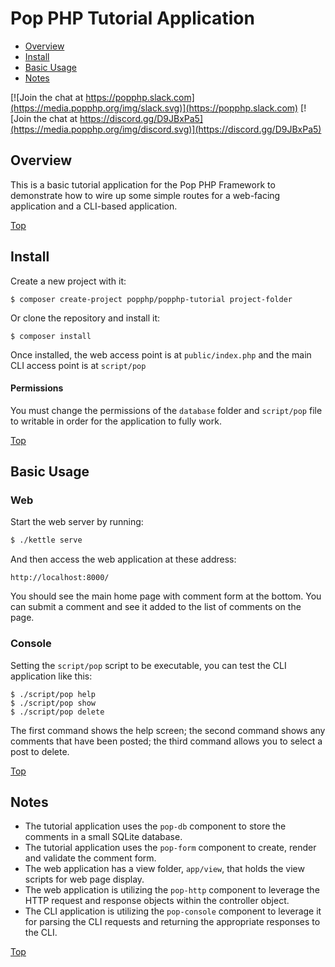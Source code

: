 Pop PHP Tutorial Application
============================

* [Overview](#overview)
* [Install](#install)
* [Basic Usage](#basic-usage)
* [Notes](#notes)

[![Join the chat at https://popphp.slack.com](https://media.popphp.org/img/slack.svg)](https://popphp.slack.com)
[![Join the chat at https://discord.gg/D9JBxPa5](https://media.popphp.org/img/discord.svg)](https://discord.gg/D9JBxPa5)

Overview
--------

This is a basic tutorial application for the Pop PHP Framework to demonstrate how to
wire up some simple routes for a web-facing application and a CLI-based application.

[Top](#pop-php-tutorial-application)

Install
-------

Create a new project with it:

```console
$ composer create-project popphp/popphp-tutorial project-folder
```

Or clone the repository and install it:

```console
$ composer install
```

Once installed, the web access point is at `public/index.php` and the main
CLI access point is at `script/pop`

#### Permissions

You must change the permissions of the `database` folder and `script/pop` file
to writable in order for the application to fully work.

[Top](#pop-php-tutorial-application)

Basic Usage
-----------

### Web

Start the web server by running:

```bash
$ ./kettle serve
```

And then access the web application at these address:

    http://localhost:8000/

You should see the main home page with comment form at the bottom. You can submit
a comment and see it added to the list of comments on the page.

### Console

Setting the `script/pop` script to be executable, you can test the CLI
application like this:

```console
$ ./script/pop help
$ ./script/pop show
$ ./script/pop delete
```

The first command shows the help screen; the second command shows any comments that have
been posted; the third command allows you to select a post to delete.

[Top](#pop-php-tutorial-application)

Notes
-----

* The tutorial application uses the `pop-db` component to store the comments in a small SQLite database.
* The tutorial application uses the `pop-form` component to create, render and validate the comment form.
* The web application has a view folder, `app/view`, that holds the view scripts for web page display.
* The web application is utilizing the `pop-http` component to leverage the HTTP request and
response objects within the controller object.
* The CLI application is utilizing the `pop-console` component to leverage it for parsing
the CLI requests and returning the appropriate responses to the CLI.

[Top](#pop-php-tutorial-application)
